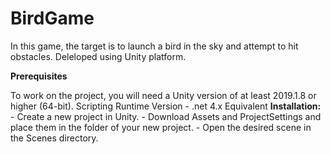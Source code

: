 # BirdGame
In this game, the target is to launch a bird in the sky and attempt to hit obstacles.
Deleloped using Unity platform.

**Prerequisites**

To work on the project, you will need a Unity version of at least 2019.1.8 or higher (64-bit).
Scripting Runtime Version - .net 4.x Equivalent
**Installation:**
    - Create a new project in Unity.
    - Download Assets and ProjectSettings and place them in the folder of your new project.
    - Open the desired scene in the Scenes directory.



